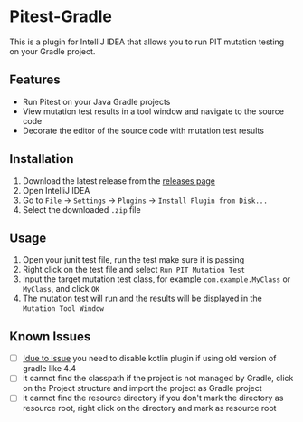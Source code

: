 # Pitest-Gradle

<!-- Plugin description -->
This is a plugin for IntelliJ IDEA that allows you to run PIT mutation testing on your Gradle project.
<!-- Plugin description end -->

## Features
- Run Pitest on your Java Gradle projects
- View mutation test results in a tool window and navigate to the source code
- Decorate the editor of the source code with mutation test results

## Installation

1. Download the latest release from the [releases page]()
2. Open IntelliJ IDEA
3. Go to `File` -> `Settings` -> `Plugins` -> `Install Plugin from Disk...`
4. Select the downloaded `.zip` file

## Usage

1. Open your junit test file, run the test make sure it is passing
2. Right click on the test file and select `Run PIT Mutation Test`
3. Input the target mutation test class, for example `com.example.MyClass` or `MyClass`, and click `OK`
4. The mutation test will run and the results will be displayed in the `Mutation Tool Window`

## Known Issues

- [ ] [!due to issue](https://stackoverflow.com/questions/70448459/gradle-error-in-ijresolvers-gradle-when-running-using-intellij-idea/70597547#70597547) you need to disable kotlin plugin if using old version of gradle like 4.4 
- [ ] it cannot find the classpath if the project is not managed by Gradle, click on the Project structure and import the project as Gradle project
- [ ] it cannot find the resource directory if you don't mark the directory as resource root, right click on the directory and mark as resource root
